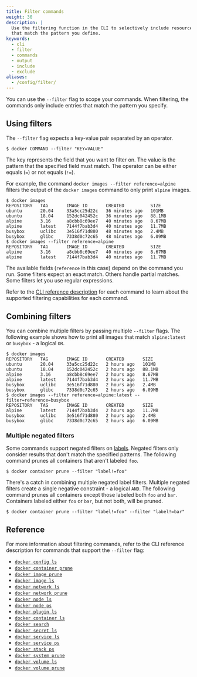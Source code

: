 ```yaml
---
title: Filter commands
weight: 30
description: |
  Use the filtering function in the CLI to selectively include resources
  that match the pattern you define.
keywords:
  - cli
  - filter
  - commands
  - output
  - include
  - exclude
aliases:
  - /config/filter/
---
```


You can use the `--filter` flag to scope your commands. When filtering, the
commands only include entries that match the pattern you specify.

## Using filters

The `--filter` flag expects a key-value pair separated by an operator.

```console
$ docker COMMAND --filter "KEY=VALUE"
```

The key represents the field that you want to filter on.
The value is the pattern that the specified field must match.
The operator can be either equals (`=`) or not equals (`!=`).

For example, the command `docker images --filter reference=alpine` filters the
output of the `docker images` command to only print `alpine` images.

```console
$ docker images
REPOSITORY   TAG       IMAGE ID       CREATED          SIZE
ubuntu       20.04     33a5cc25d22c   36 minutes ago   101MB
ubuntu       18.04     152dc042452c   36 minutes ago   88.1MB
alpine       3.16      a8cbb8c69ee7   40 minutes ago   8.67MB
alpine       latest    7144f7bab3d4   40 minutes ago   11.7MB
busybox      uclibc    3e516f71d880   48 minutes ago   2.4MB
busybox      glibc     7338d0c72c65   48 minutes ago   6.09MB
$ docker images --filter reference=alpine
REPOSITORY   TAG       IMAGE ID       CREATED          SIZE
alpine       3.16      a8cbb8c69ee7   40 minutes ago   8.67MB
alpine       latest    7144f7bab3d4   40 minutes ago   11.7MB
```

The available fields (`reference` in this case) depend on the command you run.
Some filters expect an exact match. Others handle partial matches. Some filters
let you use regular expressions.

Refer to the [CLI reference description](#reference) for each command to learn
about the supported filtering capabilities for each command.

## Combining filters

You can combine multiple filters by passing multiple `--filter` flags. The
following example shows how to print all images that match `alpine:latest` or
`busybox` - a logical `OR`.

```console
$ docker images
REPOSITORY   TAG       IMAGE ID       CREATED       SIZE
ubuntu       20.04     33a5cc25d22c   2 hours ago   101MB
ubuntu       18.04     152dc042452c   2 hours ago   88.1MB
alpine       3.16      a8cbb8c69ee7   2 hours ago   8.67MB
alpine       latest    7144f7bab3d4   2 hours ago   11.7MB
busybox      uclibc    3e516f71d880   2 hours ago   2.4MB
busybox      glibc     7338d0c72c65   2 hours ago   6.09MB
$ docker images --filter reference=alpine:latest --filter=reference=busybox
REPOSITORY   TAG       IMAGE ID       CREATED       SIZE
alpine       latest    7144f7bab3d4   2 hours ago   11.7MB
busybox      uclibc    3e516f71d880   2 hours ago   2.4MB
busybox      glibc     7338d0c72c65   2 hours ago   6.09MB
```

### Multiple negated filters

Some commands support negated filters on [labels](/manuals/engine/manage-resources/labels.md).
Negated filters only consider results that don't match the specified patterns.
The following command prunes all containers that aren't labeled `foo`.

```console
$ docker container prune --filter "label!=foo"
```

There's a catch in combining multiple negated label filters. Multiple negated
filters create a single negative constraint - a logical `AND`. The following 
command prunes all containers except those labeled both `foo` and `bar`.
Containers labeled either `foo` or `bar`, but not both, will be pruned.

```console
$ docker container prune --filter "label!=foo" --filter "label!=bar"
```

## Reference

For more information about filtering commands, refer to the CLI reference
description for commands that support the `--filter` flag:

- [`docker config ls`](/reference/cli/docker/config/ls.md)
- [`docker container prune`](/reference/cli/docker/container/prune.md)
- [`docker image prune`](/reference/cli/docker/image/prune.md)
- [`docker image ls`](/reference/cli/docker/image/ls.md)
- [`docker network ls`](/reference/cli/docker/network/ls.md)
- [`docker network prune`](/reference/cli/docker/network/prune.md)
- [`docker node ls`](/reference/cli/docker/node/ls.md)
- [`docker node ps`](/reference/cli/docker/node/ps.md)
- [`docker plugin ls`](/reference/cli/docker/plugin/ls.md)
- [`docker container ls`](/reference/cli/docker/container/ls.md)
- [`docker search`](/reference/cli/docker/search.md)
- [`docker secret ls`](/reference/cli/docker/secret/ls.md)
- [`docker service ls`](/reference/cli/docker/service/ls.md)
- [`docker service ps`](/reference/cli/docker/service/ps.md)
- [`docker stack ps`](/reference/cli/docker/stack/ps.md)
- [`docker system prune`](/reference/cli/docker/system/prune.md)
- [`docker volume ls`](/reference/cli/docker/volume/ls.md)
- [`docker volume prune`](/reference/cli/docker/volume/prune.md)
